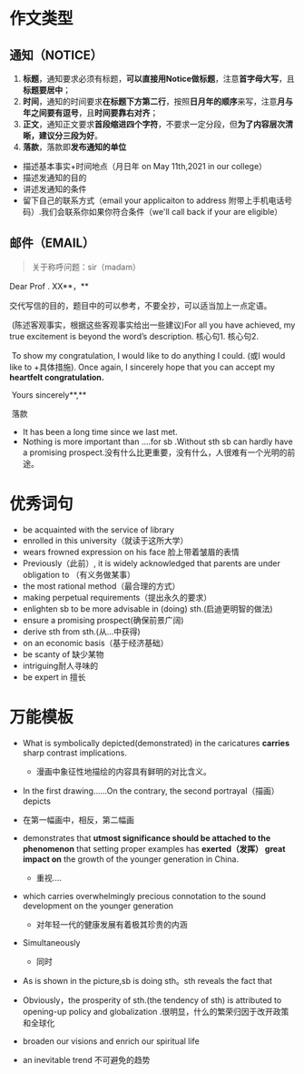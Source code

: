 # 作文类型

## 通知（NOTICE）

1. **标题**，通知要求必须有标题，**可以直接用Notice做标题**，注意**首字母大写**，且**标题要居中**；
2. **时间**，通知的时间要求**在标题下方第二行**，按照**日月年的顺序**来写，注意**月与年之间要有逗号**，且**时间要靠右对齐**；
3. **正文**，通知正文要求**首段缩进四个字符**，不要求一定分段，但**为了内容层次清晰，建议分三段为好**。
4. **落款**，落款即**发布通知的单位**



+ 描述基本事实+时间地点（月日年 on May 11th,2021 in our college）
+ 描述发通知的目的
+ 讲述发通知的条件
+ 留下自己的联系方式（email your applicaiton to address 附带上手机电话号码）.我们会联系你如果你符合条件（we'll call back if your are eligible）



## 邮件（EMAIL）

> 关于称呼问题：sir（madam）





Dear  Prof . XX**，**

​		交代写信的目的，题目中的可以参考，不要全抄，可以适当加上一点定语。

​		(陈述客观事实，根据这些客观事实给出一些建议)For all you have achieved, my true excitement is beyond the word’s description. 核心句1. 核心句2.

​		To show my congratulation, I would like to do anything I could. (或I would like to +具体措施). Once again, I sincerely hope that you can accept my **heartfelt congratulation.**

​																																								Yours sincerely**,**

​																																													落款

+ It has been a long time since we last met.
+ Nothing is more important than ....for sb .Without sth sb can hardly have a promising prospect.没有什么比更重要，没有什么，人很难有一个光明的前途。

# 优秀词句

+ be acquainted with the service of library
+ enrolled in this university（就读于这所大学）
+ wears frowned expression on his face 脸上带着皱眉的表情
+  Previously（此前）, it is widely acknowledged that parents are under obligation to （有义务做某事）
+ the most rational method（最合理的方式）
+ making perpetual requirements（提出永久的要求）
+ enlighten sb to be more advisable in (doing) sth.(启迪更明智的做法)
+ ensure a promising prospect(确保前景广阔)
+ derive sth from sth.(从...中获得)
+ on an economic basis（基于经济基础）
+ be scanty of 缺少某物
+ intriguing耐人寻味的
+ be expert in 擅长

# 万能模板

+ What is symbolically depicted(demonstrated) in the caricatures **carries** sharp contrast implications. 
  + 漫画中象征性地描绘的内容具有鲜明的对比含义。
+  In the first drawing......On the contrary, the second portrayal（描画） depicts
  + 在第一幅画中，相反，第二幅画
+ demonstrates that **utmost significance should be attached to the phenomenon** that setting proper examples has **exerted（发挥） great impact on** the growth of the younger generation in China.
  + 重视....

+ which carries overwhelmingly precious connotation to the sound development on the younger generation
  + 对年轻一代的健康发展有着极其珍贵的内涵
+ Simultaneously  
  + 同时

+ As is shown in the picture,sb is doing sth。sth reveals the fact that 

+ Obviously，the prosperity of sth.(the tendency of sth) is attributed to opening-up policy and globalization .很明显，什么的繁荣归因于改开政策和全球化

+ broaden our visions and enrich our spiritual life

+  an inevitable trend 不可避免的趋势